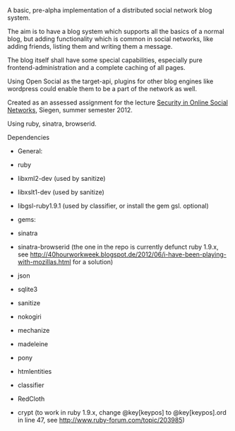 A basic, pre-alpha implementation of a distributed social network blog system.

The aim is to have a blog system which supports all the basics of a
normal blog, but adding functionality which is common in social 
networks, like adding friends, listing them and writing them a message.

The blog itself shall have some special capabilities, especially pure
frontend-administration and a complete caching of all pages.

Using Open Social as the target-api, plugins for other blog engines like
wordpress could enable them to be a part of the network as well.

Created as an assessed assignment for the lecture [Security in Online Social Networks](http://www.uni-siegen.de/fb5/itsec/lehre/ss12/sec-osn-ss12/index.html), Siegen, summer semester 2012.

Using ruby, sinatra, browserid.

Dependencies

 * General:
  * ruby
  * libxml2-dev (used by sanitize) 
  * libxslt1-dev (used by sanitize)
  * libgsl-ruby1.9.1 (used by classifier, or install the gem gsl. optional)

 * gems:
  * sinatra
  * sinatra-browserid (the one in the repo is currently defunct ruby 1.9.x, see http://40hourworkweek.blogspot.de/2012/06/i-have-been-playing-with-mozillas.html for a solution)
  * json
  * sqlite3
  * sanitize
  * nokogiri
  * mechanize
  * madeleine
  * pony 
  * htmlentities
  * classifier
  * RedCloth
  * crypt (to work in ruby 1.9.x, change @key[keypos] to @key[keypos].ord in line 47, see http://www.ruby-forum.com/topic/203985)


